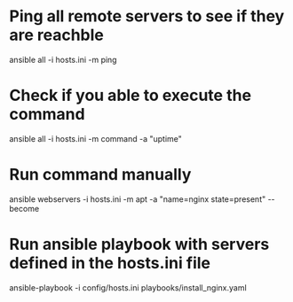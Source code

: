 # Ping all remote servers to see if they are reachble 
ansible all -i hosts.ini -m ping

# Check if you able to execute the command 
ansible all -i hosts.ini -m command -a "uptime"

# Run command manually
ansible webservers -i hosts.ini -m apt -a "name=nginx state=present" --become

# Run ansible playbook with servers defined in the hosts.ini file
ansible-playbook -i config/hosts.ini playbooks/install_nginx.yaml

